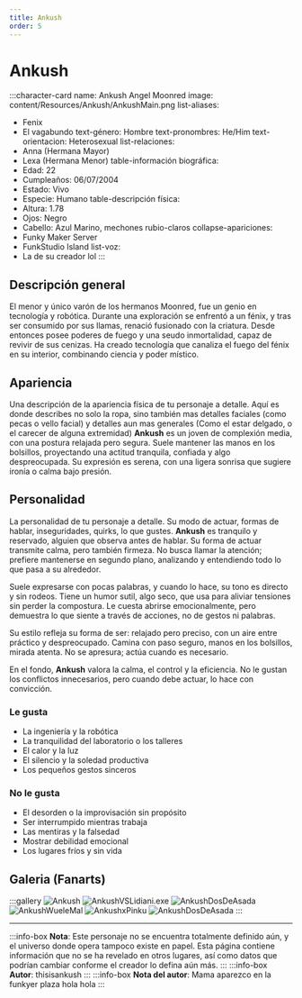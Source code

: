 ```yaml
---
title: Ankush
order: 5
---
```


# Ankush

:::character-card
name: Ankush Angel Moonred
image: content/Resources/Ankush/AnkushMain.png
list-aliases:
  - Fenix
  - El vagabundo
text-género: Hombre
text-pronombres: He/Him
text-orientacion: Heterosexual
list-relaciones:
  - Anna (Hermana Mayor)
  - Lexa (Hermana Menor)
table-información biográfica:
  - Edad: 22
  - Cumpleaños: 06/07/2004
  - Estado: Vivo
  - Especie: Humano
table-descripción física:
  - Altura: 1.78
  - Ojos: Negro
  - Cabello: Azul Marino, mechones rubio-claros
collapse-apariciones:
  - Funky Maker Server
  - FunkStudio Island
list-voz:
  - La de su creador lol
:::

## Descripción general

El menor y único varón de los hermanos Moonred, fue un genio en tecnología y robótica. Durante una exploración se enfrentó a un fénix, y tras ser consumido por sus llamas, renació fusionado con la criatura. Desde entonces posee poderes de fuego y una seudo inmortalidad, capaz de revivir de sus cenizas. Ha creado tecnología que canaliza el fuego del fénix en su interior, combinando ciencia y poder místico.

## Apariencia

Una descripción de la apariencia física de tu personaje a detalle. Aquí es donde describes no solo la ropa, sino también mas detalles faciales (como pecas o vello facial) y detalles aun mas generales (Como el estar delgado, o el carecer de alguna extremidad)
**Ankush** es un joven de complexión media, con una postura relajada pero segura. Suele mantener las manos en los bolsillos, proyectando una actitud tranquila, confiada y algo despreocupada. Su expresión es serena, con una ligera sonrisa que sugiere ironía o calma bajo presión.

## Personalidad

La personalidad de tu personaje a detalle. Su modo de actuar, formas de hablar, inseguridades, quirks, lo que gustes.
**Ankush** es tranquilo y reservado, alguien que observa antes de hablar. Su forma de actuar transmite calma, pero también firmeza. No busca llamar la atención; prefiere mantenerse en segundo plano, analizando y entendiendo todo lo que pasa a su alrededor.

Suele expresarse con pocas palabras, y cuando lo hace, su tono es directo y sin rodeos. Tiene un humor sutil, algo seco, que usa para aliviar tensiones sin perder la compostura. Le cuesta abrirse emocionalmente, pero demuestra lo que siente a través de acciones, no de gestos ni palabras.

Su estilo refleja su forma de ser: relajado pero preciso, con un aire entre práctico y despreocupado. Camina con paso seguro, manos en los bolsillos, mirada atenta. No se apresura; actúa cuando es necesario.

En el fondo, **Ankush** valora la calma, el control y la eficiencia. No le gustan los conflictos innecesarios, pero cuando debe actuar, lo hace con convicción.

### Le gusta
  - La ingeniería y la robótica
  - La tranquilidad del laboratorio o los talleres
  - El calor y la luz
  - El silencio y la soledad productiva
  - Los pequeños gestos sinceros

### No le gusta
  - El desorden o la improvisación sin propósito
  - Ser interrumpido mientras trabaja
  - Las mentiras y la falsedad
  - Mostrar debilidad emocional
  - Los lugares fríos y sin vida

## Galeria (Fanarts)

:::gallery
![Ankush](content\Resources\Ankush\AnkushMain.png)
![AnkushVSLidiani.exe](content\Resources\Ankush\Lidiani.exevsankush.png)
![AnkushDosDeAsada](content\Resources\Ankush\Fanartyeah.jpg)
![AnkushWueleMal](content\Resources\Ankush\fenixwuelemal.png)
![AnkushxPinku](content\Resources\Ankush\Pinkuxankush.png)
![AnkushDosDeAsada](content\Resources\Ankush\dosdeasada.png)
:::

---

:::info-box
**Nota**: Este personaje no se encuentra totalmente definido aún, y el universo donde opera tampoco existe en papel. Esta página contiene
información que no se ha revelado en otros lugares, así como datos que podrían cambiar conforme el creador lo defina aún más.
:::
:::info-box
**Autor**: thisisankush
:::
:::info-box
**Nota del autor**: Mama aparezco en la funkyer plaza hola hola
:::
